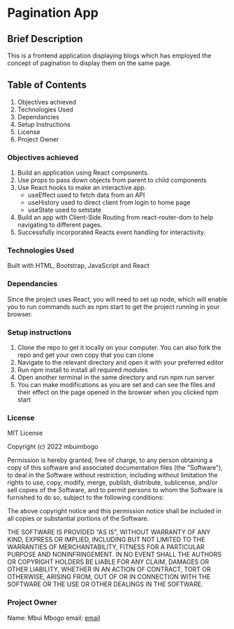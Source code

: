 # Pagination App

## Brief Description
This is a frontend application displaying blogs which has employed the concept of pagination to display them on the same page. 

## Table of Contents
 1. Objectives achieved
 2. Technologies Used
 3. Dependancies
 4. Setup Instructions
 5. License
 6. Project Owner


### Objectives achieved
1. Build an application using React components.
2. Use props to pass down objects from parent to child  components
3. Use React hooks to make an interactive app.
    - useEffect used to fetch data from an API
    - useHistory used to direct client from login to   home page
    - useState used to setstate
4. Build an app with Client-Side Routing from react-router-dom to help navigating to different pages.
5. Successfully incorporated Reacts event handling for interactivity.

### Technologies Used

Built with HTML, Bootstrap, JavaScript and React

### Dependancies

Since the project uses React, you will need to set up node, which will enable you to run commands such as npm start to get the project running in your browser.

### Setup instructions

1. Clone the repo to get it locally on your computer. You can also fork the repo and get your own copy that you can clone
2. Navigate to the relevant directory and open it with your preferred editor
3. Run npm install to install all required modules
4. Open another terminal in the same directory and run npm run server
5. You can make modifications as you are set and can see the files and their effect on the page opened in the browser when you clicked npm start

### License

MIT License

Copyright (c) 2022 mbuimbogo

Permission is hereby granted, free of charge, to any person obtaining a copy of this software and associated documentation files (the "Software"), to deal in the Software without restriction, including without limitation the rights to use, copy, modify, merge, publish, distribute, sublicense, and/or sell copies of the Software, and to permit persons to whom the Software is furnished to do so, subject to the following conditions:

The above copyright notice and this permission notice shall be included in all copies or substantial portions of the Software.

THE SOFTWARE IS PROVIDED "AS IS", WITHOUT WARRANTY OF ANY KIND, EXPRESS OR IMPLIED, INCLUDING BUT NOT LIMITED TO THE WARRANTIES OF MERCHANTABILITY, FITNESS FOR A PARTICULAR PURPOSE AND NONINFRINGEMENT. IN NO EVENT SHALL THE AUTHORS OR COPYRIGHT HOLDERS BE LIABLE FOR ANY CLAIM, DAMAGES OR OTHER LIABILITY, WHETHER IN AN ACTION OF CONTRACT, TORT OR OTHERWISE, ARISING FROM, OUT OF OR IN CONNECTION WITH THE SOFTWARE OR THE USE OR OTHER DEALINGS IN THE SOFTWARE.

### Project Owner
Name: Mbui Mbogo
email: [email]( mbuimbogo99@gmail.com)

